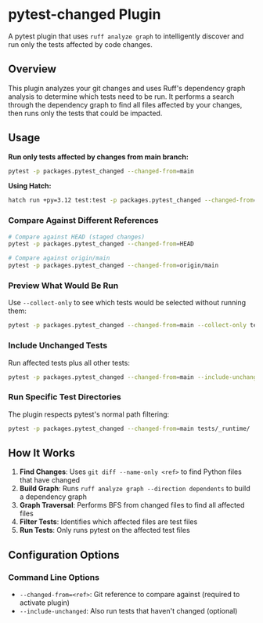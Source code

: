 # pytest-changed Plugin

A pytest plugin that uses `ruff analyze graph` to intelligently discover and run only the tests affected by code changes.

## Overview

This plugin analyzes your git changes and uses Ruff's dependency graph analysis to determine which tests need to be run. It performs a search through the dependency graph to find all files affected by your changes, then runs only the tests that could be impacted.

## Usage

**Run only tests affected by changes from main branch:**

```bash
pytest -p packages.pytest_changed --changed-from=main
```

**Using Hatch:**

```bash
hatch run +py=3.12 test:test -p packages.pytest_changed --changed-from=main tests/
```

### Compare Against Different References

```bash
# Compare against HEAD (staged changes)
pytest -p packages.pytest_changed --changed-from=HEAD

# Compare against origin/main
pytest -p packages.pytest_changed --changed-from=origin/main
```

### Preview What Would Be Run

Use `--collect-only` to see which tests would be selected without running them:

```bash
pytest -p packages.pytest_changed --changed-from=main --collect-only tests/
```

### Include Unchanged Tests

Run affected tests plus all other tests:

```bash
pytest -p packages.pytest_changed --changed-from=main --include-unchanged tests/
```

### Run Specific Test Directories

The plugin respects pytest's normal path filtering:

```bash
pytest -p packages.pytest_changed --changed-from=main tests/_runtime/
```

## How It Works

1. **Find Changes**: Uses `git diff --name-only <ref>` to find Python files that have changed
2. **Build Graph**: Runs `ruff analyze graph --direction dependents` to build a dependency graph
3. **Graph Traversal**: Performs BFS from changed files to find all affected files
4. **Filter Tests**: Identifies which affected files are test files
5. **Run Tests**: Only runs pytest on the affected test files

## Configuration Options

### Command Line Options

- `--changed-from=<ref>`: Git reference to compare against (required to activate plugin)
- `--include-unchanged`: Also run tests that haven't changed (optional)
